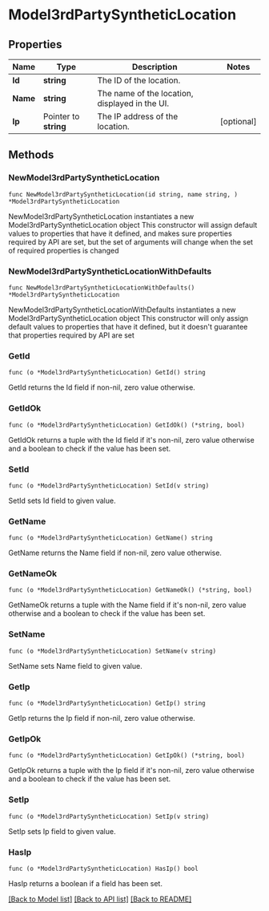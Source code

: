 # Model3rdPartySyntheticLocation

## Properties

Name | Type | Description | Notes
------------ | ------------- | ------------- | -------------
**Id** | **string** | The ID of the location. | 
**Name** | **string** | The name of the location, displayed in the UI. | 
**Ip** | Pointer to **string** | The IP address of the location. | [optional] 

## Methods

### NewModel3rdPartySyntheticLocation

`func NewModel3rdPartySyntheticLocation(id string, name string, ) *Model3rdPartySyntheticLocation`

NewModel3rdPartySyntheticLocation instantiates a new Model3rdPartySyntheticLocation object
This constructor will assign default values to properties that have it defined,
and makes sure properties required by API are set, but the set of arguments
will change when the set of required properties is changed

### NewModel3rdPartySyntheticLocationWithDefaults

`func NewModel3rdPartySyntheticLocationWithDefaults() *Model3rdPartySyntheticLocation`

NewModel3rdPartySyntheticLocationWithDefaults instantiates a new Model3rdPartySyntheticLocation object
This constructor will only assign default values to properties that have it defined,
but it doesn't guarantee that properties required by API are set

### GetId

`func (o *Model3rdPartySyntheticLocation) GetId() string`

GetId returns the Id field if non-nil, zero value otherwise.

### GetIdOk

`func (o *Model3rdPartySyntheticLocation) GetIdOk() (*string, bool)`

GetIdOk returns a tuple with the Id field if it's non-nil, zero value otherwise
and a boolean to check if the value has been set.

### SetId

`func (o *Model3rdPartySyntheticLocation) SetId(v string)`

SetId sets Id field to given value.


### GetName

`func (o *Model3rdPartySyntheticLocation) GetName() string`

GetName returns the Name field if non-nil, zero value otherwise.

### GetNameOk

`func (o *Model3rdPartySyntheticLocation) GetNameOk() (*string, bool)`

GetNameOk returns a tuple with the Name field if it's non-nil, zero value otherwise
and a boolean to check if the value has been set.

### SetName

`func (o *Model3rdPartySyntheticLocation) SetName(v string)`

SetName sets Name field to given value.


### GetIp

`func (o *Model3rdPartySyntheticLocation) GetIp() string`

GetIp returns the Ip field if non-nil, zero value otherwise.

### GetIpOk

`func (o *Model3rdPartySyntheticLocation) GetIpOk() (*string, bool)`

GetIpOk returns a tuple with the Ip field if it's non-nil, zero value otherwise
and a boolean to check if the value has been set.

### SetIp

`func (o *Model3rdPartySyntheticLocation) SetIp(v string)`

SetIp sets Ip field to given value.

### HasIp

`func (o *Model3rdPartySyntheticLocation) HasIp() bool`

HasIp returns a boolean if a field has been set.


[[Back to Model list]](../README.md#documentation-for-models) [[Back to API list]](../README.md#documentation-for-api-endpoints) [[Back to README]](../README.md)


